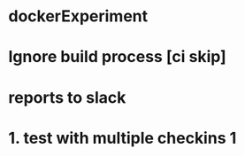 # dockerExperiment
# Ignore build process [ci skip]
# reports to slack

# 1. test with multiple checkins 1

